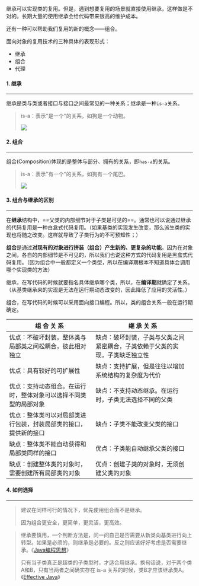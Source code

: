继承可以实现类的复用。但是，遇到想要复用的场景就直接使用继承，这样做是不对的。长期大量的使用继承会给代码带来很高的维护成本。

还有一种可以帮助我们复用的新的概念——组合。

面向对象的复用技术的三种具体的表现形式：

- 继承
- 组合
- 代理

#### 1. 继承

---

继承是类与类或者接口与接口之间最常见的一种关系；继承是一种`is-a`关系。

>is-a：表示"是一个"的关系，如狗是一个动物。
>
>![](https://tva1.sinaimg.cn/large/e6c9d24egy1h0hvc3qxyyj208505omx1.jpg)



#### 2. 组合

---

组合(Composition)体现的是整体与部分、拥有的关系，即`has-a`的关系。

> is-a：表示"有一个"的关系，如狗有一个尾巴。
>
> ![](https://tva1.sinaimg.cn/large/e6c9d24egy1h0hvdxz07kj20by02ya9v.jpg)



#### 3. 组合与继承的区别

---

在**继承**结构中，==父类的内部细节对于子类是可见的==。通常也可以说通过继承的代码复用是一种白盒式代码复用。（如果基类的实现发生改变，那么派生类的实现也将随之改变。这样就导致了子类行为的不可预知性；）

**组合**是通过**对现有的对象进行拼装（组合）产生新的、更复杂的功能**。因为在对象之间，各自的内部细节是不可见的，所以我们也说这种方式的代码复用是黑盒式代码复用。（因为组合中一般都定义一个类型，所以在编译期根本不知道具体会调用哪个实现类的方法）

继承，在写代码的时候就要指名具体继承哪个类，所以，在**编译期**就确定了关系。（从基类继承来的实现是无法在运行期动态改变的，因此降低了应用的灵活性。）

组合，在写代码的时候可以采用面向接口编程。所以，类的组合关系一般在运行期确定。

| 组 合 关 系                                                  | 继 承 关 系                                                  |
| ------------------------------------------------------------ | ------------------------------------------------------------ |
| 优点：不破坏封装，整体类与局部类之间松耦合，彼此相对独立     | 缺点：破坏封装，子类与父类之间紧密耦合，子类依赖于父类的实现，子类缺乏独立性 |
| 优点：具有较好的可扩展性                                     | 缺点：支持扩展，但是往往以增加系统结构的复杂度为代价         |
| 优点：支持动态组合。在运行时，整体对象可以选择不同类型的局部对象 | 缺点：不支持动态继承。在运行时，子类无法选择不同的父类       |
| 优点：整体类可以对局部类进行包装，封装局部类的接口，提供新的接口 | 缺点：子类不能改变父类的接口                                 |
| 缺点：整体类不能自动获得和局部类同样的接口                   | 优点：子类能自动继承父类的接口                               |
| 缺点：创建整体类的对象时，需要创建所有局部类的对象           | 优点：创建子类的对象时，无须创建父类的对象                   |



#### 4. 如何选择

---

>建议在同样可行的情况下，优先使用组合而不是继承。
>
>因为组合更安全，更简单，更灵活，更高效。

>继承要慎用，一个判断方法是，问一问自己是否需要从新类向基类进行向上转型。如果是必须的，则继承是必要的。反之则应该好好考虑是否需要继承。《[Java编程思想](http://s.click.taobao.com/t?e=m%3D2%26s%3DHzJzud6zOdocQipKwQzePOeEDrYVVa64K7Vc7tFgwiHjf2vlNIV67vo5P8BMUBgoEC56fBbgyn5pS4hLH%2FP02ckKYNRBWOBBey11vvWwHXSniyi5vWXIZhtlrJbLMDAQihpQCXu2JnPFYKQlNeOGCsYMXU3NNCg%2F&pvid=10_125.119.86.125_222_1458652212179)》
>
>只有当子类真正是超类的子类型时，才适合用继承。换句话说，对于两个类A和B，只有当两者之间确实存在 is-a 关系的时候，类B才应该继承类A。《[Effective Java](http://s.click.taobao.com/t?e=m%3D2%26s%3DwIPn8%2BNPqLwcQipKwQzePOeEDrYVVa64K7Vc7tFgwiHjf2vlNIV67vo5P8BMUBgoUOZr0mLjusdpS4hLH%2FP02ckKYNRBWOBBey11vvWwHXSniyi5vWXIZvgXwmdyquYbNLnO%2BjzYQLqKnzbV%2FMLqnMYMXU3NNCg%2F&pvid=10_125.119.86.125_345_1458652241780)》